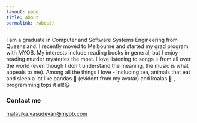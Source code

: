 ```yaml
---
layout: page
title: About
permalink: /about/
---
```


I am a graduate in Computer and Software Systems Engineering from Queensland. I recently moved to Melbourne and started my grad program with MYOB. My interests include reading books in general, but I enjoy reading murder mysteries the most. I love listening to songs 🎶 from all over the world (even though I don't understand the meaning, the music is what appeals to me). Among all the things I love - including tea, animals that eat and sleep a lot like pandas 🐼 (evident from my avatar) and koalas 🐨 , programming tops it all!😃 

### Contact me

[malavika.vasudevan@myob.com](mailto:malavika.vasudevan@myob.com)
